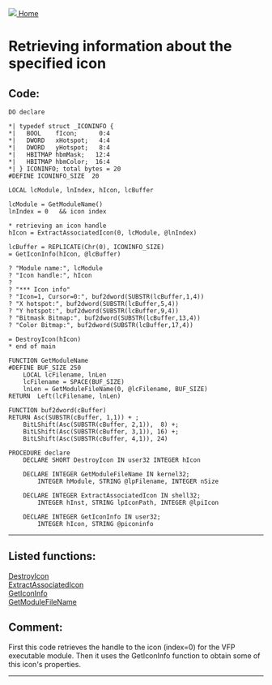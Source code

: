 [<img src="../images/home.png"> Home ](https://github.com/VFPX/Win32API)  

# Retrieving information about the specified icon

## Code:
```foxpro  
DO declare

*| typedef struct _ICONINFO {
*|   BOOL    fIcon;      0:4
*|   DWORD   xHotspot;   4:4
*|   DWORD   yHotspot;   8:4
*|   HBITMAP hbmMask;   12:4
*|   HBITMAP hbmColor;  16:4
*| } ICONINFO; total bytes = 20
#DEFINE ICONINFO_SIZE  20

LOCAL lcModule, lnIndex, hIcon, lcBuffer

lcModule = GetModuleName()
lnIndex = 0   && icon index

* retrieving an icon handle
hIcon = ExtractAssociatedIcon(0, lcModule, @lnIndex)

lcBuffer = REPLICATE(Chr(0), ICONINFO_SIZE)
= GetIconInfo(hIcon, @lcBuffer)

? "Module name:", lcModule
? "Icon handle:", hIcon
?
? "*** Icon info"
? "Icon=1, Cursor=0:", buf2dword(SUBSTR(lcBuffer,1,4))
? "X hotspot:", buf2dword(SUBSTR(lcBuffer,5,4))
? "Y hotspot:", buf2dword(SUBSTR(lcBuffer,9,4))
? "Bitmask Bitmap:", buf2dword(SUBSTR(lcBuffer,13,4))
? "Color Bitmap:", buf2dword(SUBSTR(lcBuffer,17,4))

= DestroyIcon(hIcon)
* end of main

FUNCTION GetModuleName
#DEFINE BUF_SIZE 250
	LOCAL lcFilename, lnLen
	lcFilename = SPACE(BUF_SIZE)
	lnLen = GetModuleFileName(0, @lcFilename, BUF_SIZE)
RETURN  Left(lcFilename, lnLen)

FUNCTION buf2dword(cBuffer)
RETURN Asc(SUBSTR(cBuffer, 1,1)) + ;
	BitLShift(Asc(SUBSTR(cBuffer, 2,1)),  8) +;
	BitLShift(Asc(SUBSTR(cBuffer, 3,1)), 16) +;
	BitLShift(Asc(SUBSTR(cBuffer, 4,1)), 24)

PROCEDURE declare
	DECLARE SHORT DestroyIcon IN user32 INTEGER hIcon

	DECLARE INTEGER GetModuleFileName IN kernel32;
		INTEGER hModule, STRING @lpFilename, INTEGER nSize

	DECLARE INTEGER ExtractAssociatedIcon IN shell32;
		INTEGER hInst, STRING lpIconPath, INTEGER @lpiIcon

	DECLARE INTEGER GetIconInfo IN user32;
		INTEGER hIcon, STRING @piconinfo  
```  
***  


## Listed functions:
[DestroyIcon](../libraries/user32/DestroyIcon.md)  
[ExtractAssociatedIcon](../libraries/shell32/ExtractAssociatedIcon.md)  
[GetIconInfo](../libraries/user32/GetIconInfo.md)  
[GetModuleFileName](../libraries/kernel32/GetModuleFileName.md)  

## Comment:
First this code retrieves the handle to the icon (index=0) for the VFP executable module. Then it uses the GetIconInfo function to obtain some of this icon's properties.  
  
***  

